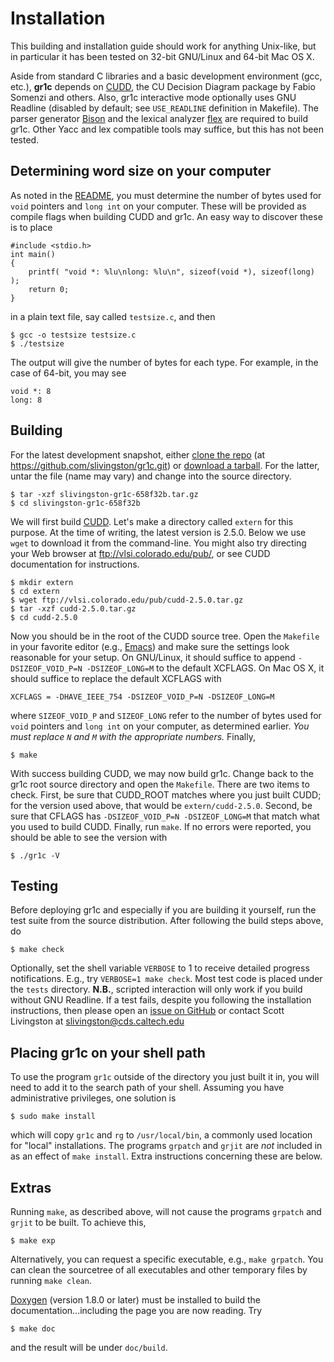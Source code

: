 Installation
============

This building and installation guide should work for anything Unix-like, but in particular it has been tested on 32-bit GNU/Linux and 64-bit Mac OS X.

Aside from standard C libraries and a basic development environment (gcc, etc.), **gr1c** depends on [CUDD](http://vlsi.colorado.edu/~fabio/CUDD/), the CU Decision Diagram package by Fabio Somenzi and others.  Also, gr1c interactive mode optionally uses GNU Readline (disabled by default; see `USE_READLINE` definition in Makefile).  The parser generator [Bison](http://www.gnu.org/software/bison/) and the lexical analyzer [flex](http://flex.sourceforge.net/) are required to build gr1c.  Other Yacc and lex compatible tools may suffice, but this has not been tested.


Determining word size on your computer
--------------------------------------

As noted in the [README](https://github.com/slivingston/gr1c/blob/master/README.rst), you must determine the number of bytes used for ``void`` pointers and ``long int`` on your computer. These will be provided as compile flags when building CUDD and gr1c. An easy way to discover these is to place

    #include <stdio.h>
    int main()
    {
        printf( "void *: %lu\nlong: %lu\n", sizeof(void *), sizeof(long) );
        return 0;
    }

in a plain text file, say called ``testsize.c``, and then

    $ gcc -o testsize testsize.c
    $ ./testsize

The output will give the number of bytes for each type.  For example, in the case of 64-bit, you may see

    void *: 8
    long: 8

Building
--------

For the latest development snapshot, either [clone the repo](https://github.com/slivingston/gr1c) (at https://github.com/slivingston/gr1c.git) or [download a tarball](https://github.com/slivingston/gr1c/tarball/master).  For the latter, untar the file (name may vary) and change into the source directory.

    $ tar -xzf slivingston-gr1c-658f32b.tar.gz
    $ cd slivingston-gr1c-658f32b

We will first build [CUDD](http://vlsi.colorado.edu/~fabio/CUDD/). Let's make a directory called ``extern`` for this purpose. At the time of writing, the latest version is 2.5.0. Below we use ``wget`` to download it from the command-line. You might also try directing your Web browser at <ftp://vlsi.colorado.edu/pub/>, or see CUDD documentation for instructions.

    $ mkdir extern
    $ cd extern
    $ wget ftp://vlsi.colorado.edu/pub/cudd-2.5.0.tar.gz
    $ tar -xzf cudd-2.5.0.tar.gz
    $ cd cudd-2.5.0

Now you should be in the root of the CUDD source tree. Open the ``Makefile`` in your favorite editor (e.g., [Emacs](http://www.gnu.org/software/emacs/)) and make sure the settings look reasonable for your setup. On GNU/Linux, it should suffice to append ``-DSIZEOF_VOID_P=N -DSIZEOF_LONG=M`` to the default XCFLAGS. On Mac OS X, it should suffice to replace the default XCFLAGS with

    XCFLAGS = -DHAVE_IEEE_754 -DSIZEOF_VOID_P=N -DSIZEOF_LONG=M

where ``SIZEOF_VOID_P`` and ``SIZEOF_LONG`` refer to the number of bytes used for ``void`` pointers and ``long int`` on your computer, as determined earlier.  _You must replace ``N`` and ``M`` with the appropriate numbers._ Finally,

    $ make

With success building CUDD, we may now build gr1c. Change back to the gr1c root source directory and open the ``Makefile``. There are two items to check. First, be sure that CUDD_ROOT matches where you just built CUDD; for the version used above, that would be ``extern/cudd-2.5.0``. Second, be sure that CFLAGS has ``-DSIZEOF_VOID_P=N -DSIZEOF_LONG=M`` that match what you used to build CUDD.  Finally, run ``make``. If no errors were reported, you should be able to see the version with

    $ ./gr1c -V

Testing
-------

Before deploying gr1c and especially if you are building it yourself, run the test suite from the source distribution. After following the build steps above, do

    $ make check

Optionally, set the shell variable `VERBOSE` to 1 to receive detailed progress notifications.  E.g., try `VERBOSE=1 make check`.  Most test code is placed under the ``tests`` directory. **N.B.**, scripted interaction will only work if you build without GNU Readline.  If a test fails, despite you following the installation instructions, then please open an [issue on GitHub](https://github.com/slivingston/gr1c/issues) or contact Scott Livingston at <slivingston@cds.caltech.edu>


Placing gr1c on your shell path
-------------------------------

To use the program `gr1c` outside of the directory you just built it in, you will need to add it to the search path of your shell. Assuming you have administrative privileges, one solution is

    $ sudo make install

which will copy `gr1c` and `rg` to ``/usr/local/bin``, a commonly used location for "local" installations.  The programs `grpatch` and `grjit` are *not* included in as an effect of `make install`.  Extra instructions concerning these are below.


Extras
------

Running `make`, as described above, will not cause the programs
`grpatch` and `grjit` to be built.  To achieve this,

    $ make exp

Alternatively, you can request a specific executable, e.g., `make
grpatch`.  You can clean the sourcetree of all executables and other
temporary files by running `make clean`.

[Doxygen](http://www.doxygen.org) (version 1.8.0 or later) must be
installed to build the documentation...including the page you are now
reading.  Try

    $ make doc

and the result will be under ``doc/build``.
